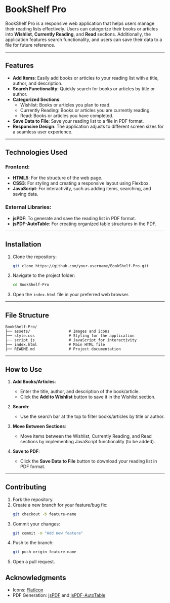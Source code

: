 # BookShelf Pro

BookShelf Pro is a responsive web application that helps users manage their reading lists effectively. Users can categorize their books or articles into **Wishlist**, **Currently Reading**, and **Read** sections. Additionally, the application features search functionality, and users can save their data to a file for future reference.

---

## Features

- **Add Items**: Easily add books or articles to your reading list with a title, author, and description.
- **Search Functionality**: Quickly search for books or articles by title or author.
- **Categorized Sections**:
  - Wishlist: Books or articles you plan to read.
  - Currently Reading: Books or articles you are currently reading.
  - Read: Books or articles you have completed.
- **Save Data to File**: Save your reading list to a file in PDF format.
- **Responsive Design**: The application adjusts to different screen sizes for a seamless user experience.

---

## Technologies Used

### Frontend:
- **HTML5**: For the structure of the web page.
- **CSS3**: For styling and creating a responsive layout using Flexbox.
- **JavaScript**: For interactivity, such as adding items, searching, and saving data.

### External Libraries:
- **jsPDF**: To generate and save the reading list in PDF format.
- **jsPDF-AutoTable**: For creating organized table structures in the PDF.

---

## Installation

1. Clone the repository:
   ```bash
   git clone https://github.com/your-username/BookShelf-Pro.git
   ```

2. Navigate to the project folder:
   ```bash
   cd BookShelf-Pro
   ```

3. Open the `index.html` file in your preferred web browser.

---

## File Structure

```
BookShelf-Pro/
├── assets/                 # Images and icons
├── style.css               # Styling for the application
├── script.js               # JavaScript for interactivity
├── index.html              # Main HTML file
├── README.md               # Project documentation
```

---

## How to Use

1. **Add Books/Articles**:
   - Enter the title, author, and description of the book/article.
   - Click the **Add to Wishlist** button to save it in the Wishlist section.

2. **Search**:
   - Use the search bar at the top to filter books/articles by title or author.

3. **Move Between Sections**:
   - Move items between the Wishlist, Currently Reading, and Read sections by implementing JavaScript functionality (to be added).

4. **Save to PDF**:
   - Click the **Save Data to File** button to download your reading list in PDF format.

---

## Contributing

1. Fork the repository.
2. Create a new branch for your feature/bug fix:
   ```bash
   git checkout -b feature-name
   ```
3. Commit your changes:
   ```bash
   git commit -m "Add new feature"
   ```
4. Push to the branch:
   ```bash
   git push origin feature-name
   ```
5. Open a pull request.


## Acknowledgments

- Icons: [FlatIcon](https://www.flaticon.com/)
- PDF Generation: [jsPDF](https://github.com/parallax/jsPDF) and [jsPDF-AutoTable](https://github.com/simonbengtsson/jsPDF-AutoTable)

